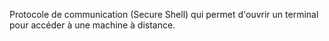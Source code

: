 Protocole de communication (Secure Shell) qui permet d'ouvrir un terminal pour accéder à une machine à distance.